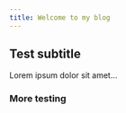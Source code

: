 ```yaml
---
title: Welcome to my blog
---
```


## Test subtitle
Lorem ipsum dolor sit amet...

### More testing
